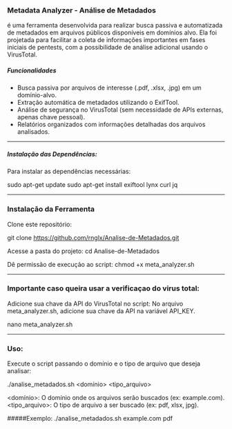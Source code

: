 ### Metadata Analyzer - Análise de Metadados

é uma ferramenta desenvolvida para realizar busca passiva e automatizada de metadados em arquivos públicos disponíveis em domínios alvo. 
Ela foi projetada para facilitar a coleta de informações importantes em fases iniciais de pentests, com a possibilidade de análise adicional usando o VirusTotal.

##### Funcionalidades
* Busca passiva por arquivos de interesse (.pdf, .xlsx, .jpg) em um domínio-alvo.
* Extração automática de metadados utilizando o ExifTool.
* Análise de segurança no VirusTotal (sem necessidade de APIs externas, apenas chave pessoal).
* Relatórios organizados com informações detalhadas dos arquivos analisados.

--------------------------------------------------------------------------------------------------------------------------------------

##### Instalação das Dependências:
Para instalar as dependências necessárias:

sudo apt-get update
sudo apt-get install exiftool lynx curl jq

--------------------------------------------------------------------------------------------------------------------------------------

### Instalação da Ferramenta
Clone este repositório:

git clone https://github.com/rnglx/Analise-de-Metadados.git

Acesse a pasta do projeto:
cd Analise-de-Metadados

Dê permissão de execução ao script:
chmod +x meta_analyzer.sh

--------------------------------------------------------------------------------------------------------------------------------------

### Importante caso queira usar a verificaçao do virus total:

Adicione sua chave da API do VirusTotal no script:
No arquivo meta_analyzer.sh, adicione sua chave da API na variável API_KEY.

nano meta_analyzer.sh

--------------------------------------------------------------------------------------------------------------------------------------

### Uso:

Execute o script passando o domínio e o tipo de arquivo que deseja analisar:

./analise_metadados.sh <domínio> <tipo_arquivo>

<domínio>: O domínio onde os arquivos serão buscados (ex: example.com).
<tipo_arquivo>: O tipo de arquivo a ser buscado (ex: pdf, xlsx, jpg).

#####Exemplo:
./analise_metadados.sh example.com pdf
